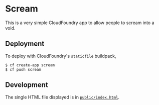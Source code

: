# Scream

This is a very simple CloudFoundry app to allow people to scream into a void.

## Deployment

To deploy with CloudFoundry's `staticfile` buildpack,

```shell
$ cf create-app scream
$ cf push scream
```

## Development

The single HTML file displayed is in [`public/index.html`](public/index.html).
